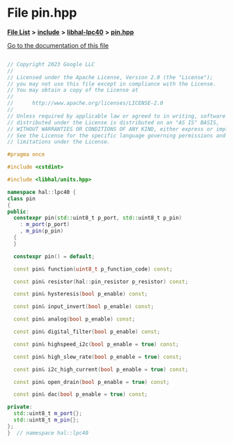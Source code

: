 

# File pin.hpp

[**File List**](files.md) **>** [**include**](dir_cba0faac6e93618a6e2539705915bd70.md) **>** [**libhal-lpc40**](dir_2fff134b595a3a874b0307aab0eea726.md) **>** [**pin.hpp**](libhal-lpc40_2pin_8hpp.md)

[Go to the documentation of this file](libhal-lpc40_2pin_8hpp.md)

```C++

// Copyright 2023 Google LLC
//
// Licensed under the Apache License, Version 2.0 (the "License");
// you may not use this file except in compliance with the License.
// You may obtain a copy of the License at
//
//      http://www.apache.org/licenses/LICENSE-2.0
//
// Unless required by applicable law or agreed to in writing, software
// distributed under the License is distributed on an "AS IS" BASIS,
// WITHOUT WARRANTIES OR CONDITIONS OF ANY KIND, either express or implied.
// See the License for the specific language governing permissions and
// limitations under the License.

#pragma once

#include <cstdint>

#include <libhal/units.hpp>

namespace hal::lpc40 {
class pin
{
public:
  constexpr pin(std::uint8_t p_port, std::uint8_t p_pin)
    : m_port(p_port)
    , m_pin(p_pin)
  {
  }

  constexpr pin() = default;

  const pin& function(uint8_t p_function_code) const;

  const pin& resistor(hal::pin_resistor p_resistor) const;

  const pin& hysteresis(bool p_enable) const;

  const pin& input_invert(bool p_enable) const;

  const pin& analog(bool p_enable) const;

  const pin& digital_filter(bool p_enable) const;

  const pin& highspeed_i2c(bool p_enable = true) const;

  const pin& high_slew_rate(bool p_enable = true) const;

  const pin& i2c_high_current(bool p_enable = true) const;

  const pin& open_drain(bool p_enable = true) const;

  const pin& dac(bool p_enable = true) const;

private:
  std::uint8_t m_port{};
  std::uint8_t m_pin{};
};
}  // namespace hal::lpc40

```

